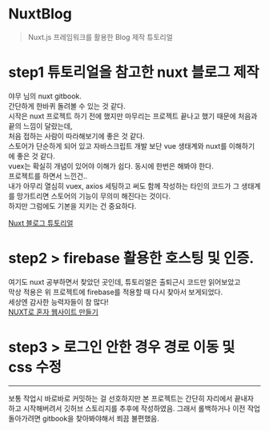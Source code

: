 # NuxtBlog

> Nuxt.js 프레임워크를 활용한 Blog 제작 튜토리얼


# step1 튜토리얼을 참고한 nuxt 블로그 제작
야무 님의 nuxt gitbook.   
간단하게 한바퀴 돌려볼 수 있는 것 같다.  
시작은 nuxt 프로젝트 하기 전에 했지만 마무리는 프로젝트 끝나고 했기 때문에 처음과 끝의 느낌이 달랐는데,   
처음 접하는 사람이 따라해보기에 좋은 것 같다.   
스토어가 단순하게 되어 있고 자바스크립트 개발 보단 vue 생태계와 nuxt를 이해하기에 좋은 것 같다.   
vuex는 확실히 개념이 있어야 이해가 쉽다. 동시에 한번은 해봐야 한다.   
프로젝트를 하면서 느낀건..   
내가 아무리 열심히 vuex, axios 세팅하고 써도 함께 작성하는 타인의 코드가 그 생태계를 망가트리면 스토어의 기능이 무의미 해진다는 것이다.   
하지만 그럼에도 기본을 지키는 건 중요하다.   

[Nuxt 블로그 튜토리얼](https://vue-nuxt.gitbook.io/nuxt/tutorials/making-blog)

# step2 > firebase 활용한 호스팅 및 인증.
여기도 nuxt 공부하면서 찾았던 곳인데, 튜토리얼은 출퇴근시 코드만 읽어보았고   
막상 적용은 위 프로젝트에 firebase를 적용할 때 다시 찾아서 보게되었다.   
세상엔 감사한 능력자들이 참 많다!   
[NUXT로 혼자 웹사이트 만들기](https://fkkmemi.github.io/nuxt/nuxt-005-firebase-hosting)

# step3 > 로그인 안한 경우 경로 이동 및 css 수정

***
보통 작업시 바로바로 커밋하는 걸 선호하지만 본 프로젝트는 간단히 자리에서 끝내자 하고 시작해버려서 깃허브 스토리지를 추후에 작성하였음.
그래서 롤백하거나 이전 작업 돌아가려면 gitbook을 찾아봐야해서 쬐끔 불편했음.
